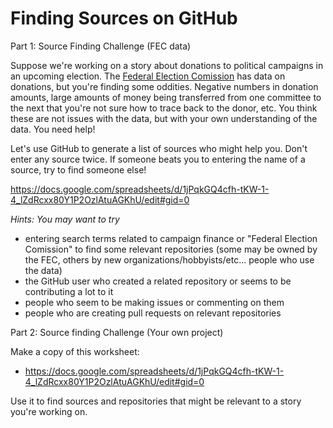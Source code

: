 # Finding Sources on GitHub

Part 1: Source Finding Challenge (FEC data)

Suppose we're working on a story about donations to political campaigns in an upcoming election. The [Federal Election Comission](https://www.fec.gov/data/) has data on donations, but you're finding some oddities. Negative numbers in donation amounts, large amounts of money being transferred from one committee to the next that you're not sure how to trace back to the donor, etc. You think these are not issues with the data, but with your own understanding of the data. You need help! 

Let's use GitHub to generate a list of sources who might help you. Don't enter any source twice. If someone beats you to entering the name of a source, try to find someone else! 

https://docs.google.com/spreadsheets/d/1jPqkGQ4cfh-tKW-1-4_lZdRcxx80Y1P2OzlAtuAGKhU/edit#gid=0

_Hints: You may want to try_
- entering search terms related to campaign finance or "Federal Election Comission" to find some relevant repositories (some may be owned by the FEC, others by new organizations/hobbyists/etc... people who use the data)
- the GitHub user who created a related repository or seems to be contributing a lot to it
- people who seem to be making issues or commenting on them
- people who are creating pull requests on relevant repositories


Part 2: Source finding Challenge (Your own project)

Make a copy of this worksheet:
- https://docs.google.com/spreadsheets/d/1jPqkGQ4cfh-tKW-1-4_lZdRcxx80Y1P2OzlAtuAGKhU/edit#gid=0

Use it to find sources and repositories that might be relevant to a story you're working on.